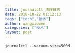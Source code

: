 ```yaml
---
title: journalctl 清理日志
date: 2018-10-22 01:12:13
tags: ["tech","技术"]
author: wangxiuwen
categories: ["技术"]
layout: post
---
```


```
journalctl --vacuum-size=500M
```